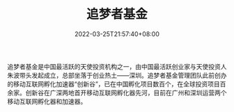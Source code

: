 ﻿---
weight: 
title: "追梦者基金"
description: "追梦者基金是中国最活跃的天使投资机构之一，由中国最活跃创业家与天使投资人朱波带头发起成立，总部坐落于创业热土——深圳"
date: 2022-03-25T21:57:40+08:00
lastmod: 2022-03-25T16:45:40+08:00
draft: false
authors: ["Metabd"]
featuredImage: "zhuimengzhejijin.jpg"
link: ""
tags: ["投资机构","追梦者基金"]
categories: ["navigation"]
navigation: ["投资机构"]
lightgallery: true
toc: true
pinned: false
recommend: false
recommend1: false
---
追梦者基金是中国最活跃的天使投资机构之一，由中国最活跃创业家与天使投资人朱波带头发起成立，总部坐落于创业热土——深圳。追梦者基金管理团队此前创办的移动互联网孵化加速器“创新谷”，已在中国孵化项目数百个，在全球投资项目百余家。创新谷在广深两地首开移动互联网孵化器先河，目前在广州和深圳运营两个移动互联网孵化器和加速器。
